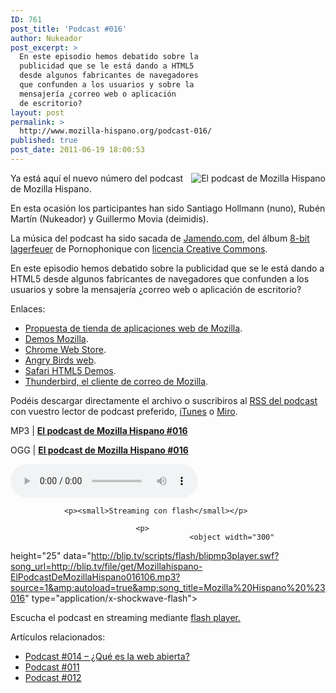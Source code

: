 ```yaml
---
ID: 761
post_title: 'Podcast #016'
author: Nukeador
post_excerpt: >
  En este episodio hemos debatido sobre la
  publicidad que se le está dando a HTML5
  desde algunos fabricantes de navegadores
  que confunden a los usuarios y sobre la
  mensajería ¿correo web o aplicación
  de escritorio?
layout: post
permalink: >
  http://www.mozilla-hispano.org/podcast-016/
published: true
post_date: 2011-06-19 18:00:53
---
```

<p><img style="float: right;" src="http://www.mozilla-hispano.org/images/podcast_small.png" alt="El podcast de Mozilla Hispano" /></p>
<p>Ya está aquí el nuevo número del podcast de Mozilla Hispano.</p>
<p>En esta ocasión los participantes han sido Santiago Hollmann (nuno), Rubén Martí­n (Nukeador) y Guillermo Movia (deimidis).</p>
<p>La música del podcast ha sido sacada de <a hreflang="es" href="http://www.jamendo.com">Jamendo.com</a>,  del álbum <a hreflang="es" href="http://www.jamendo.com/es/album/7505">8-bit lagerfeuer</a> de  Pornophonique con <a hreflang="es" href="http://creativecommons.org/licenses/by-nc-nd/2.0/es/">licencia  Creative Commons</a>.</p>
<p>En este episodio hemos debatido sobre la publicidad que se le está dando a HTML5 desde algunos fabricantes de navegadores que confunden a los usuarios y sobre la mensajería ¿correo web o aplicación de escritorio?</p>
<p>Enlaces:</p>
<ul>
<li><a title="Mozilla Labs libera la primera versión del Proyecto de Aplicaciones Web" href="http://www.mozilla-hispano.org/mozilla-labs-libera-la-primera-version-del-proyecto-de-aplicaciones-web/">Propuesta de tienda de aplicaciones web de Mozilla</a>.</li>
<li><a href="https://demos.mozilla.org/es/">Demos Mozilla</a>.</li>
<li><a href="https://chrome.google.com/webstore">Chrome Web Store</a>.</li>
<li><a href="http://chrome.angrybirds.com/">Angry Birds web</a>.</li>
<li><a href="http://www.apple.com/html5/">Safari HTML5 Demos</a>.</li>
<li><a href="https://www.mozillamessaging.com/thunderbird/">Thunderbird, el cliente de correo de Mozilla</a>.</li>
</ul>
<p>Podéis descargar directamente el archivo o suscribiros al <a hreflang="es" 
href="http://feeds.mozilla-hispano.org/mozillahispano-podcast">RSS del podcast</a> con vuestro lector de 
podcast preferido, <a hreflang="es" 
href="http://itunes.apple.com/es/podcast/el-podcast-de-mozilla-hispano/id347273991">iTunes</a> o <a href="http://www.miroguide.com/audio/14695">Miro</a>.</p><p>MP3 | <strong><a href="http://blip.tv/file/get/Mozillahispano-ElPodcastDeMozillaHispano016106.mp3">El podcast de Mozilla 
Hispano #016</a></strong></p><p>OGG | <strong><a href="http://blip.tv/file/get/Mozillahispano-ElPodcastDeMozillaHispano016423.ogg">El podcast de Mozilla 
Hispano #016</a></strong></p><p> 
	<audio controls="controls" src="http://blip.tv/file/get/Mozillahispano-ElPodcastDeMozillaHispano016423.ogg" 
tabindex="0">
		
				<p><small>Streaming con flash</small></p>
						
								<p>
											<object width="300" 
height="25" data="http://blip.tv/scripts/flash/blipmp3player.swf?song_url=http://blip.tv/file/get/Mozillahispano-ElPodcastDeMozillaHispano016106.mp3?source=1&amp;autoload=true&amp;song_title=Mozilla%20Hispano%20%23016" type="application/x-shockwave-flash">
														
																		
<param value="http://blip.tv/scripts/flash/blipmp3player.swf?song_url=http://blip.tv/file/get/Mozillahispano-ElPodcastDeMozillaHispano016106.mp3%3Fsource%3D1&amp;autoload=true&amp;song_title=Mozilla%20Hispano%20%23016" name="movie"/>
																						
																										
<p>Escucha el podcast en streaming mediante <a href="http://www.macromedia.com/downloads/">flash 
player.</a></p>
																														
																																	
</object> 
																																			
</p>
																																				
</audio>
																																				
</p>


<p>Artículos relacionados:<ul><li><a href='http://www.mozilla-hispano.org/podcast-014/' rel='bookmark' title='Podcast #014 &#8211; ¿Qué es la web abierta?'>Podcast #014 &#8211; ¿Qué es la web abierta?</a></li>
<li><a href='http://www.mozilla-hispano.org/podcast-011/' rel='bookmark' title='Podcast #011'>Podcast #011</a></li>
<li><a href='http://www.mozilla-hispano.org/podcast-012/' rel='bookmark' title='Podcast #012'>Podcast #012</a></li>
</ul></p>